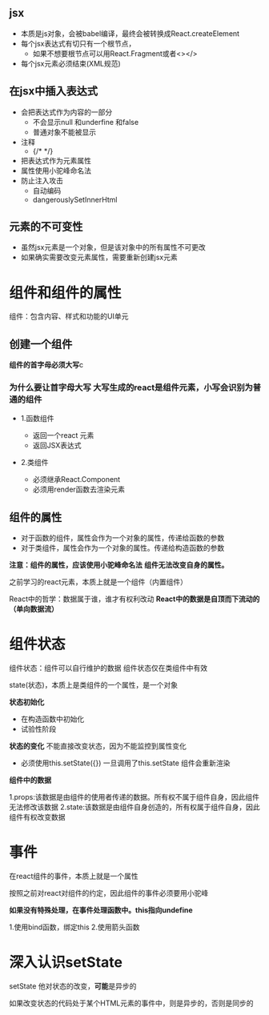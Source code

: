 ## jsx 
- 本质是js对象，会被babel编译，最终会被转换成React.createElement
- 每个jsx表达式有切只有一个根节点，
    - 如果不想要根节点可以用React.Fragment或者<></>
- 每个jsx元素必须结束(XML规范)

## 在jsx中插入表达式
- 会把表达式作为内容的一部分 
    - 不会显示null 和underfine 和false
    - 普通对象不能被显示
- 注释
    - {/* */}
- 把表达式作为元素属性
- 属性使用小驼峰命名法
- 防止注入攻击
    - 自动编码
    - dangerouslySetInnerHtml


## 元素的不可变性

- 虽然jsx元素是一个对象，但是该对象中的所有属性不可更改
- 如果确实需要改变元素属性，需要重新创建jsx元素

# 组件和组件的属性

组件：包含内容、样式和功能的UI单元

## 创建一个组件 
**组件的首字母必须大写**c
 ### 为什么要让首字母大写  大写生成的react是组件元素，小写会识别为普通的组件

- 1.函数组件

    - 返回一个react 元素
    - 返回JSX表达式
- 2.类组件
    - 必须继承React.Component
    - 必须用render函数去渲染元素

## 组件的属性
- 对于函数的组件，属性会作为一个对象的属性，传递给函数的参数
- 对于类组件，属性会作为一个对象的属性。传递给构造函数的参数

**注意：组件的属性，应该使用小驼峰命名法**
**组件无法改变自身的属性。**

之前学习的react元素，本质上就是一个组件（内置组件）

React中的哲学：数据属于谁，谁才有权利改动
**React中的数据是自顶而下流动的（单向数据流）**


# 组件状态

组件状态：组件可以自行维护的数据
组件状态仅在类组件中有效

state(状态)，本质上是类组件的一个属性，是一个对象

**状态初始化**
- 在构造函数中初始化
- 试验性阶段

**状态的变化**
不能直接改变状态，因为不能监控到属性变化

- 必须使用this.setState({})
一旦调用了this.setState 组件会重新渲染

**组件中的数据**

1.props:该数据是由组件的使用者传递的数据。所有权不属于组件自身，因此组件无法修改该数据
2.state:该数据是由组件自身创造的，所有权属于组件自身，因此组件有权改变数据


# 事件

在react组件的事件，本质上就是一个属性


按照之前对react对组件的约定，因此组件的事件必须要用小驼峰


**如果没有特殊处理，在事件处理函数中。this指向undefine**


1.使用bind函数，绑定this
2.使用箭头函数

# 深入认识setState

setState 他对状态的改变，**可能**是异步的

如果改变状态的代码处于某个HTML元素的事件中，则是异步的，否则是同步的